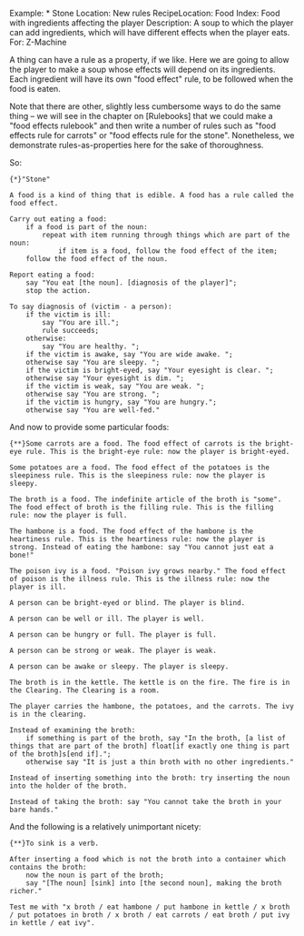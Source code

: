 Example: * Stone
Location: New rules
RecipeLocation: Food
Index: Food with ingredients affecting the player
Description: A soup to which the player can add ingredients, which will have different effects when the player eats.
For: Z-Machine

  
A thing can have a rule as a property, if we like. Here we are going to allow the player to make a soup whose effects will depend on its ingredients. Each ingredient will have its own "food effect" rule, to be followed when the food is eaten.

  
Note that there are other, slightly less cumbersome ways to do the same thing – we will see in the chapter on [Rulebooks] that we could make a "food effects rulebook" and then write a number of rules such as "food effects rule for carrots" or "food effects rule for the stone". Nonetheless, we demonstrate rules-as-properties here for the sake of thoroughness.

  
So:

  

``` inform7
{*}"Stone"

A food is a kind of thing that is edible. A food has a rule called the food effect.

Carry out eating a food:
	if a food is part of the noun:
		repeat with item running through things which are part of the noun:
			if item is a food, follow the food effect of the item;
	follow the food effect of the noun.

Report eating a food:
	say "You eat [the noun]. [diagnosis of the player]";
	stop the action.

To say diagnosis of (victim - a person):
	if the victim is ill:
		say "You are ill.";
		rule succeeds;
	otherwise:
		say "You are healthy. ";
	if the victim is awake, say "You are wide awake. ";
	otherwise say "You are sleepy. ";
	if the victim is bright-eyed, say "Your eyesight is clear. ";
	otherwise say "Your eyesight is dim. ";
	if the victim is weak, say "You are weak. ";
	otherwise say "You are strong. ";
	if the victim is hungry, say "You are hungry.";
	otherwise say "You are well-fed."
```

  
And now to provide some particular foods:

  

``` inform7
{**}Some carrots are a food. The food effect of carrots is the bright-eye rule. This is the bright-eye rule: now the player is bright-eyed.

Some potatoes are a food. The food effect of the potatoes is the sleepiness rule. This is the sleepiness rule: now the player is sleepy.

The broth is a food. The indefinite article of the broth is "some". The food effect of broth is the filling rule. This is the filling rule: now the player is full.

The hambone is a food. The food effect of the hambone is the heartiness rule. This is the heartiness rule: now the player is strong. Instead of eating the hambone: say "You cannot just eat a bone!"

The poison ivy is a food. "Poison ivy grows nearby." The food effect of poison is the illness rule. This is the illness rule: now the player is ill.

A person can be bright-eyed or blind. The player is blind.

A person can be well or ill. The player is well.

A person can be hungry or full. The player is full.

A person can be strong or weak. The player is weak.

A person can be awake or sleepy. The player is sleepy.

The broth is in the kettle. The kettle is on the fire. The fire is in the Clearing. The Clearing is a room.

The player carries the hambone, the potatoes, and the carrots. The ivy is in the clearing.

Instead of examining the broth:
	if something is part of the broth, say "In the broth, [a list of things that are part of the broth] float[if exactly one thing is part of the broth]s[end if].";
	otherwise say "It is just a thin broth with no other ingredients."

Instead of inserting something into the broth: try inserting the noun into the holder of the broth.

Instead of taking the broth: say "You cannot take the broth in your bare hands."
```

  
And the following is a relatively unimportant nicety:

  

``` inform7
{**}To sink is a verb.

After inserting a food which is not the broth into a container which contains the broth:
	now the noun is part of the broth;
	say "[The noun] [sink] into [the second noun], making the broth richer."

Test me with "x broth / eat hambone / put hambone in kettle / x broth / put potatoes in broth / x broth / eat carrots / eat broth / put ivy in kettle / eat ivy".
```

